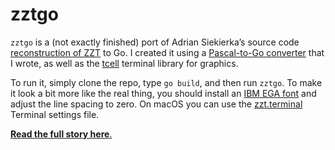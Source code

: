 # zztgo

`zztgo` is a (not exactly finished) port of Adrian Siekierka’s source code [reconstruction of ZZT](https://github.com/asiekierka/reconstruction-of-zzt/) to Go. I created it using a [Pascal-to-Go converter](https://github.com/benhoyt/pas2go) that I wrote, as well as the [tcell](https://github.com/gdamore/tcell) terminal library for graphics.

To run it, simply clone the repo, type `go build`, and then run `zztgo`. To make it look a bit more like the real thing, you should install an [IBM EGA font](https://int10h.org/oldschool-pc-fonts/fontlist/#ibmega) and adjust the line spacing to zero. On macOS you can use the [zzt.terminal](https://github.com/benhoyt/zztgo/blob/master/zzt.terminal) Terminal settings file.

[**Read the full story here**.](https://benhoyt.com/writings/zzt-in-go/)
